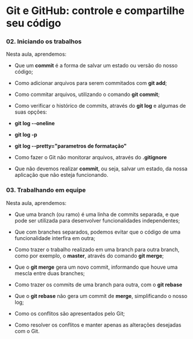 # Git e GitHub: controle e compartilhe seu código

### 02.  Iniciando os trabalhos

Nesta aula, aprendemos:

- Que um **commit** é a forma de salvar um estado ou versão do nosso código;

- Como adicionar arquivos para serem commitados com **git add**;

- Como commitar arquivos, utilizando o comando **git commit**;

- Como verificar o histórico de commits, através do **git log** e algumas de suas opções:

 - **git log --oneline**

 - **git log -p**

 - **git log --pretty="parametros de formatação"**

- Como fazer o Git não monitorar arquivos, através do **.gitignore**

- Que não devemos realizar **commit**, ou seja, salvar um estado, da nossa aplicação que não esteja funcionando.

### 03. Trabalhando em equipe

Nesta aula, aprendemos:

- Que uma branch (ou ramo) é uma linha de commits separada, e que pode ser utilizada para desenvolver funcionalidades independentes;

- Que com branches separados, podemos evitar que o código de uma funcionalidade interfira em outra;

- Como trazer o trabalho realizado em uma branch para outra branch, como por exemplo, o **master**, através do comando **git merge**;

- Que o **git merge** gera um novo commit, informando que houve uma mescla entre duas branches;

- Como trazer os commits de uma branch para outra, com o **git rebase**

- Que o **git rebase** não gera um commit de **merge**, simplificando o nosso log;

- Como os conflitos são apresentados pelo Git;

- Como resolver os conflitos e manter apenas as alterações desejadas com o Git.